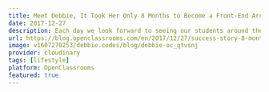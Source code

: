 ```yaml
---
title: Meet Debbie, It Took Her Only 8 Months to Become a Front-End Architect
date: 2017-12-27
description: Each day we look forward to seeing our students around the world succeed as they grow and navigate within their chosen career path. We’re even more thrilled when our students become graduates and get a job in their dream role!
url: https://blog.openclassrooms.com/en/2017/12/27/success-story-8-months-front-end-architect-bluekiri/
image: v1607270253/debbie.codes/blog/debbie-oc_qtvsnj
provider: cloudinary
tags: [lifestyle]
platform: OpenClassrooms
featured: true
---
```


